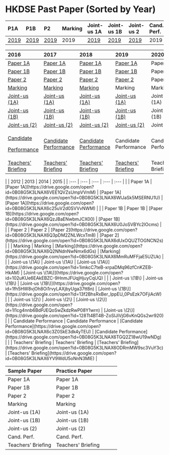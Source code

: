# HKDSE Past Paper \(Sorted by Year\)

| P1A | P1B | P2 | Marking | Joint-us 1A | Joint-us 1B | Joint-us 2 | Cand. Perf. | Teacher's Briefing |
| :--- | :--- | :--- | :--- | :--- | :--- | :--- | :--- | :--- |
| [2019](https://drive.google.com/open?id=1s6sgxDpK02jgdY_dfPL-JEoHkklOqBmC) | [2019](https://drive.google.com/open?id=1gZhO0yOE_4s1skDlMvQ2QDLXcoTm6PnF) | [2019](https://drive.google.com/open?id=1Rc16Xw-BIJLHvlqv5a4jwNFH_NnDshN9) | 2019 | [2019](https://drive.google.com/open?id=1yj25XvsK7NLljXpGzccwgJvy9083Y87u) | [2019](https://drive.google.com/open?id=1XPgpRWPHyT-Id7DhCeoo-HFzE-sgZ9-o) | [2019](https://drive.google.com/open?id=1CR94zS2gjW40Ew8MCqD2n3FQ0p9B9pSR) | 2019 | [2019](https://drive.google.com/open?id=17zFj8BTNBCGhgA0nRyd0L55VfNSCaAay) |

<table>
  <thead>
    <tr>
      <th style="text-align:left">2016</th>
      <th style="text-align:left">2017</th>
      <th style="text-align:left">2018</th>
      <th style="text-align:left">2019</th>
      <th style="text-align:left">2020</th>
    </tr>
  </thead>
  <tbody>
    <tr>
      <td style="text-align:left"><a href="https://drive.google.com/open?id=0B08G5K3LNAX6RV92Uzc4NGE1aE0">Paper 1A</a>
      </td>
      <td style="text-align:left"><a href="https://drive.google.com/open?id=0B08G5K3LNAX6VzFYZEhMaGlSRFU">Paper 1A</a>
      </td>
      <td style="text-align:left"><a href="https://drive.google.com/open?id=16rZUHZGUbVL5xZY3z2w_XP-QaU2FTmgI">Paper 1A</a>
      </td>
      <td style="text-align:left"><a href="https://drive.google.com/open?id=1s6sgxDpK02jgdY_dfPL-JEoHkklOqBmC">Paper 1A</a>
      </td>
      <td style="text-align:left">Paper 1A</td>
    </tr>
    <tr>
      <td style="text-align:left"><a href="https://drive.google.com/open?id=0B08G5K3LNAX6MHRNRG9EQ2hmSHM">Paper 1B</a>
      </td>
      <td style="text-align:left"><a href="https://drive.google.com/open?id=0B08G5K3LNAX6UFJud1hUNno5UEE">Paper 1B</a>
      </td>
      <td style="text-align:left"><a href="https://drive.google.com/open?id=1M_uCxuX7F3YsfOfAPe68liASnUGP1JkB">Paper 1B</a>
      </td>
      <td style="text-align:left"><a href="https://drive.google.com/open?id=1gZhO0yOE_4s1skDlMvQ2QDLXcoTm6PnF">Paper 1B</a>
      </td>
      <td style="text-align:left">Paper 1B</td>
    </tr>
    <tr>
      <td style="text-align:left"><a href="https://drive.google.com/open?id=0B08G5K3LNAX6RzUxMlVST1RTeUE">Paper 2</a>
      </td>
      <td style="text-align:left"><a href="https://drive.google.com/open?id=0B08G5K3LNAX6aXVrX1VIMVhuSlU">Paper 2</a>
      </td>
      <td style="text-align:left"><a href="https://drive.google.com/open?id=18rqkzlJV3bRjBXcMIXlMDKFu6wgumaYm">Paper 2</a>
      </td>
      <td style="text-align:left"><a href="https://drive.google.com/open?id=1Rc16Xw-BIJLHvlqv5a4jwNFH_NnDshN9">Paper 2</a>
      </td>
      <td style="text-align:left">Paper 2</td>
    </tr>
    <tr>
      <td style="text-align:left"><a href="https://drive.google.com/open?id=0B08G5K3LNAX6UU4yQVpiamMxTjA">Marking</a>
      </td>
      <td style="text-align:left"><a href="https://drive.google.com/open?id=0B08G5K3LNAX6R1BNS1BHQjd0Mkk">Marking</a>
      </td>
      <td style="text-align:left"><a href="https://drive.google.com/open?id=1MsfQ0sAQbKTpP_KimXvdakuct-oVnfap">Marking</a>
      </td>
      <td style="text-align:left">Marking</td>
      <td style="text-align:left">Marking</td>
    </tr>
    <tr>
      <td style="text-align:left"><a href="https://drive.google.com/open?id=10bHsqU0dLJmpW8VJ8FsEGK2RYd9vFWxv">Joint-us (1A)</a>
      </td>
      <td style="text-align:left"><a href="https://drive.google.com/open?id=1aMUFWcjcOywhj0ONePum2bEpS-O6WYCm">Joint-us (1A)</a>
      </td>
      <td style="text-align:left"><a href="https://drive.google.com/open?id=19Ipk6qHB6-qdpygeuAKlXdLTSA90Lilp">Joint-us (1A)</a>
      </td>
      <td style="text-align:left"><a href="https://drive.google.com/open?id=1yj25XvsK7NLljXpGzccwgJvy9083Y87u">Joint-us (1A)</a>
      </td>
      <td style="text-align:left">Joint-us (1A)</td>
    </tr>
    <tr>
      <td style="text-align:left"><a href="https://drive.google.com/open?id=1hLVSqDmxVA8FGWBXc-b9t-CvPY43JeMw">Joint-us (1B)</a>
      </td>
      <td style="text-align:left"><a href="https://drive.google.com/open?id=1va6fpYddfu1klCXTqw5UsPqyEw3PLOUz">Joint-us (1B)</a>
      </td>
      <td style="text-align:left"><a href="https://drive.google.com/open?id=19m8J3mFNYKBypt8zPRQ2WXgRPq574j48">Joint-us (1B)</a>
      </td>
      <td style="text-align:left"><a href="https://drive.google.com/open?id=1XPgpRWPHyT-Id7DhCeoo-HFzE-sgZ9-o">Joint-us (1B)</a>
      </td>
      <td style="text-align:left">Joint-us (1B)</td>
    </tr>
    <tr>
      <td style="text-align:left"><a href="https://drive.google.com/open?id=14L24GVNz-pUgdyJZpHSYnSY0uljU0IQU">Joint-us (2)</a>
      </td>
      <td style="text-align:left"><a href="https://drive.google.com/open?id=1Ybk8Dr3vcBAtfVxIvPOXixS81aH9NYyu">Joint-us (2)</a>
      </td>
      <td style="text-align:left"><a href="https://drive.google.com/open?id=1qXPg0jrFULK_-hobDV2CqgLED3cpmbDr">Joint-us (2)</a>
      </td>
      <td style="text-align:left"><a href="https://drive.google.com/open?id=1CR94zS2gjW40Ew8MCqD2n3FQ0p9B9pSR">Joint-us (2)</a>
      </td>
      <td style="text-align:left">Joint-us (2)</td>
    </tr>
    <tr>
      <td style="text-align:left">
        <p><a href="https://drive.google.com/open?id=0B08G5K3LNAX6QUt3bUhCX3BCOVE">Candidate</a>
        </p>
        <p><a href="https://drive.google.com/open?id=0B08G5K3LNAX6QUt3bUhCX3BCOVE">Performance</a>
        </p>
      </td>
      <td style="text-align:left"><a href="https://drive.google.com/open?id=0B08G5K3LNAX6R19JSmk2a1VrT0U">Candidate Performance</a>
      </td>
      <td style="text-align:left"><a href="https://drive.google.com/open?id=1GXTgnK36n_pEQAX7AWDBdS0UrjKgKt0F">Candidate Performance</a>
      </td>
      <td style="text-align:left">Candidate Performance</td>
      <td style="text-align:left">Candidate Performance</td>
    </tr>
    <tr>
      <td style="text-align:left"><a href="https://drive.google.com/open?id=0B08G5K3LNAX6MUczZi1vZ2dkWDA">Teachers&apos; Briefing</a>
      </td>
      <td style="text-align:left"><a href="https://drive.google.com/open?id=13XTfn8MT-ptoBpiYSlcqwv3pY__RUyf5">Teachers&apos; Briefing</a>
      </td>
      <td style="text-align:left"><a href="https://drive.google.com/open?id=14Ew4eFx1Lr4FA2ZNnwbp1JOT_VQfISSV">Teachers&apos; Briefing</a>
      </td>
      <td style="text-align:left"><a href="https://drive.google.com/open?id=17zFj8BTNBCGhgA0nRyd0L55VfNSCaAay">Teachers&apos; Briefing</a>
      </td>
      <td style="text-align:left">Teachers&apos; Briefing</td>
    </tr>
  </tbody>
</table>|  | 2012 | 2013 | 2014 | 2015 |
| :--- | :--- | :--- | :--- | :--- |
|  | Paper 1A | [Paper 1A](https://drive.google.com/open?id=0B08G5K3LNAX6VEE1QVZsUmpVVmM) | [Paper 1A](https://drive.google.com/open?id=0B08G5K3LNAX6WlJaSk5MSERNU1U) | [Paper 1A](https://drive.google.com/open?id=0B08G5K3LNAX6c25uV2d0SVVvNWM) |
|  | Paper 1B | Paper 1B | [Paper 1B](https://drive.google.com/open?id=0B08G5K3LNAX6QzJBaENwbmJCX00) | [Paper 1B](https://drive.google.com/open?id=0B08G5K3LNAX6U0JoSVBYc2lOcms) |
|  | Paper 2 | Paper 2 | [Paper 2](https://drive.google.com/open?id=0B08G5K3LNAX6Q3pDM2ZNLWcxTm8) | [Paper 2](https://drive.google.com/open?id=0B08G5K3LNAX6dUxOQUZTOGNCN2s) |
|  | Marking | Marking | [Marking](https://drive.google.com/open?id=0B08G5K3LNAX6Q2NNdnNwNmx6dGs) | [Marking](https://drive.google.com/open?id=0B08G5K3LNAX6MmRuMFFjaE5UZUk) |
|  | Joint-us \(1A\) | Joint-us \(1A\) | [Joint-us \(1A\)](https://drive.google.com/open?id=1imkcC7teB-xrpaDMq96zfCnKZEB-HkAM) | [Joint-us \(1A\)](https://drive.google.com/open?id=102uKUe6EAkEBZC-9HnmJFUqjHjuyCqUQ) |
|  | Joint-us \(1B\) | Joint-us \(1B\) | [Joint-us \(1B\)](https://drive.google.com/open?id=1fh5HW8vjOh8Oi1rvyLAXjbyUga37tt8n) | [Joint-us \(1B\)](https://drive.google.com/open?id=13f2BhsRxBer_IppEU_0PsEzk7OFjiAcW) |
|  | Joint-us \(2\) | Joint-us \(2\) | [Joint-us \(2\)](https://drive.google.com/open?id=1l1cg4nnb6BdPJEQoSwZkdzRwP08Y1wrn) | [Joint-us \(2\)](https://drive.google.com/open?id=128Tt4BT4B-ZoSlJiVjG6vKnQGs2wr920) |
|  | Candidate Performance | Candidate Performance | [Candidate Performance](https://drive.google.com/open?id=0B08G5K3LNAX6c3Z0SkE3dk4yTEU) | [Candidate Performance](https://drive.google.com/open?id=0B08G5K3LNAX6TGQ2Z18wU19wNDg) |
|  | Teachers' Briefing | Teachers' Briefing | [Teachers' Briefing](https://drive.google.com/open?id=0B08G5K3LNAX6ODRmMW9sc3VuY3c) | [Teachers' Briefing](https://drive.google.com/open?id=0B08G5K3LNAX6YV9WdU5oNnN3MlE) |

| Sample Paper | Practice Paper |  |  |  |
| :--- | :--- | :--- | :--- | :--- |
| Paper 1A | Paper 1A |  |  |  |
| Paper 1B | Paper 1B |  |  |  |
| Paper 2 | Paper 2 |  |  |  |
| Marking | Marking |  |  |  |
| Joint-us \(1A\) | Joint-us \(1A\) |  |  |  |
| Joint-us \(1B\) | Joint-us \(1B\) |  |  |  |
| Joint-us \(2\) | Joint-us \(2\) |  |  |  |
| Cand. Perf. | Cand. Perf. |  |  |  |
| Teachers' Briefing | Teachers' Briefing |  |  |  |

